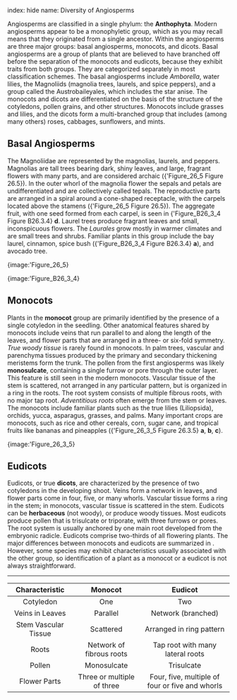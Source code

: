 index: hide
name: Diversity of Angiosperms

Angiosperms are classified in a single phylum: the  **Anthophyta**. Modern angiosperms appear to be a monophyletic group, which as you may recall means that they originated from a single ancestor. Within the angiosperms are three major groups: basal angiosperms, monocots, and dicots. Basal angiosperms are a group of plants that are believed to have branched off before the separation of the monocots and eudicots, because they exhibit traits from both groups. They are categorized separately in most classification schemes. The basal angiosperms include  *Amborella*, water lilies, the Magnoliids (magnolia trees, laurels, and spice peppers), and a group called the Austrobaileyales, which includes the star anise. The monocots and dicots are differentiated on the basis of the structure of the cotyledons, pollen grains, and other structures. Monocots include grasses and lilies, and the dicots form a multi-branched group that includes (among many others) roses, cabbages, sunflowers, and mints.

## Basal Angiosperms

The Magnoliidae are represented by the magnolias, laurels, and peppers. Magnolias are tall trees bearing dark, shiny leaves, and large, fragrant flowers with many parts, and are considered archaic ({'Figure_26_5 Figure 26.5}). In the outer whorl of the magnolia flower the sepals and petals are undifferentiated and are collectively called tepals. The reproductive parts are arranged in a spiral around a cone-shaped receptacle, with the carpels located above the stamens ({'Figure_26_5 Figure 26.5}). The aggregate fruit, with one seed formed from each carpel, is seen in {'Figure_B26_3_4 Figure B26.3.4} **d**. Laurel trees produce fragrant leaves and small, inconspicuous flowers. The  *Laurales* grow mostly in warmer climates and are small trees and shrubs. Familiar plants in this group include the bay laurel, cinnamon, spice bush ({'Figure_B26_3_4 Figure B26.3.4} **a**), and avocado tree.


{image:'Figure_26_5}
        


{image:'Figure_B26_3_4}
        

## Monocots

Plants in the  **monocot** group are primarily identified by the presence of a single cotyledon in the seedling. Other anatomical features shared by monocots include veins that run parallel to and along the length of the leaves, and flower parts that are arranged in a three- or six-fold symmetry.  *True* *woody tissue* is rarely found in monocots. In palm trees, vascular and parenchyma tissues produced by the primary and secondary thickening meristems form the trunk. The pollen from the first angiosperms was likely  **monosulcate**, containing a single furrow or pore through the outer layer. This feature is still seen in the modern monocots. Vascular tissue of the stem is scattered, not arranged in any particular pattern, but is organized in a ring in the roots. The root system consists of multiple fibrous roots, with no major tap root.  *Adventitious roots* often emerge from the stem or leaves. The monocots include familiar plants such as the true lilies (Liliopsida), orchids, yucca, asparagus, grasses, and palms. Many important crops are monocots, such as rice and other cereals, corn, sugar cane, and tropical fruits like bananas and pineapples ({'Figure_26_3_5 Figure 26.3.5} **a**, **b**, **c**).


{image:'Figure_26_3_5}
        

## Eudicots

Eudicots, or true  **dicots**, are characterized by the presence of two cotyledons in the developing shoot. Veins form a network in leaves, and flower parts come in four, five, or many whorls. Vascular tissue forms a ring in the stem; in monocots, vascular tissue is scattered in the stem. Eudicots can be  **herbaceous** (not woody), or produce woody tissues. Most eudicots produce pollen that is trisulcate or triporate, with three furrows or pores. The root system is usually anchored by one main root developed from the embryonic radicle. Eudicots comprise two-thirds of all flowering plants. The major differences between monocots and eudicots are summarized in . However, some species may exhibit characteristics usually associated with the other group, so identification of a plant as a monocot or a eudicot is not always straightforward.


****

| Characteristic | Monocot | Eudicot |
|:-:|:-:|:-:|
| Cotyledon | One | Two |
| Veins in Leaves | Parallel | Network (branched) |
| Stem Vascular Tissue | Scattered | Arranged in ring pattern |
| Roots | Network of fibrous roots | Tap root with many lateral roots |
| Pollen | Monosulcate | Trisulcate |
| Flower Parts | Three or multiple of three | Four, five, multiple of four or five and whorls |
    
